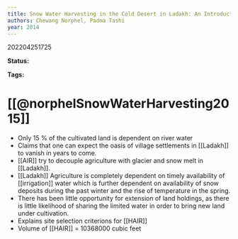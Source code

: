 ```yaml
---
title: Snow Water Harvesting in the Cold Desert in Ladakh: An Introduction to Artificial Glacier
authors: Chewang Norphel, Padma Tashi
year: 2014
---
```


202204251725

**Status:** 

**Tags:** 

# [[@norphelSnowWaterHarvesting2015]]
- Only 15 % of the cultivated land is dependent on river water
-  Claims that one can expect the oasis of village settlements in [[Ladakh]] to vanish in years to come.
- [[AIR]] try to decouple agriculture with glacier and snow melt in [[Ladakh]].
- [[Ladakh]] Agriculture is completely dependent on timely availability of [[irrigation]] water which is further dependent on availability of snow deposits during the past winter and the rise of temperature in the spring.
- There has been little opportunity for extension of land holdings, as there is little likelihood of sharing the limited water in order to bring new land under cultivation.
- Explains site selection criterions for [[HAIR]]
- Volume of [[HAIR]] = 10368000 cubic feet


